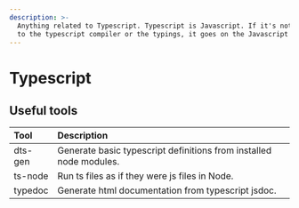 ```yaml
---
description: >-
  Anything related to Typescript. Typescript is Javascript. If it's not specific
  to the typescript compiler or the typings, it goes on the Javascript page.
---
```


# Typescript

## Useful tools

| Tool | Description |
| :--- | :--- |
| dts-gen | Generate basic typescript definitions from installed node modules. |
| ts-node | Run ts files as if they were js files in Node. |
| typedoc | Generate html documentation from typescript jsdoc. |


